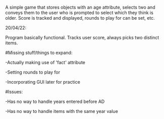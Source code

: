 A simple game that stores objects with an age attribute, selects two and conveys them to the user who is prompted to select which they think is older. Score is tracked and displayed, rounds to play for can be set, etc.

20/04/22:

Program basically functional. Tracks user score, always picks two distinct items.

#Missing stuff/things to expand:

-Actually making use of 'fact' attribute

-Setting rounds to play for

-Incorporating GUI later for practice

#Issues:

-Has no way to handle years entered before AD

-Has no way to handle items with the same year value
